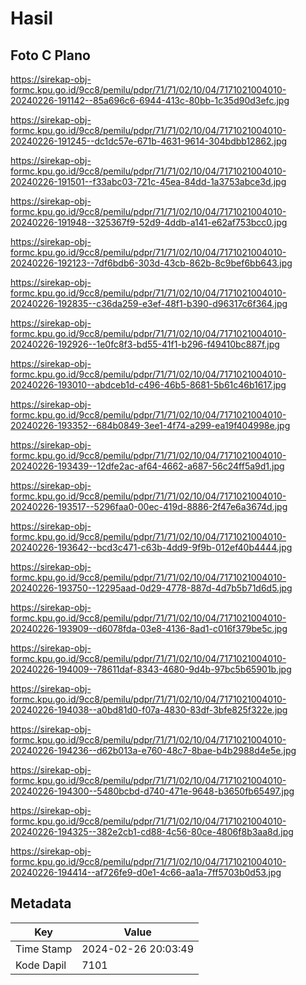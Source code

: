 # Hasil

## Foto C Plano

https://sirekap-obj-formc.kpu.go.id/9cc8/pemilu/pdpr/71/71/02/10/04/7171021004010-20240226-191142--85a696c6-6944-413c-80bb-1c35d90d3efc.jpg

https://sirekap-obj-formc.kpu.go.id/9cc8/pemilu/pdpr/71/71/02/10/04/7171021004010-20240226-191245--dc1dc57e-671b-4631-9614-304bdbb12862.jpg

https://sirekap-obj-formc.kpu.go.id/9cc8/pemilu/pdpr/71/71/02/10/04/7171021004010-20240226-191501--f33abc03-721c-45ea-84dd-1a3753abce3d.jpg

https://sirekap-obj-formc.kpu.go.id/9cc8/pemilu/pdpr/71/71/02/10/04/7171021004010-20240226-191948--325367f9-52d9-4ddb-a141-e62af753bcc0.jpg

https://sirekap-obj-formc.kpu.go.id/9cc8/pemilu/pdpr/71/71/02/10/04/7171021004010-20240226-192123--7df6bdb6-303d-43cb-862b-8c9bef6bb643.jpg

https://sirekap-obj-formc.kpu.go.id/9cc8/pemilu/pdpr/71/71/02/10/04/7171021004010-20240226-192835--c36da259-e3ef-48f1-b390-d96317c6f364.jpg

https://sirekap-obj-formc.kpu.go.id/9cc8/pemilu/pdpr/71/71/02/10/04/7171021004010-20240226-192926--1e0fc8f3-bd55-41f1-b296-f49410bc887f.jpg

https://sirekap-obj-formc.kpu.go.id/9cc8/pemilu/pdpr/71/71/02/10/04/7171021004010-20240226-193010--abdceb1d-c496-46b5-8681-5b61c46b1617.jpg

https://sirekap-obj-formc.kpu.go.id/9cc8/pemilu/pdpr/71/71/02/10/04/7171021004010-20240226-193352--684b0849-3ee1-4f74-a299-ea19f404998e.jpg

https://sirekap-obj-formc.kpu.go.id/9cc8/pemilu/pdpr/71/71/02/10/04/7171021004010-20240226-193439--12dfe2ac-af64-4662-a687-56c24ff5a9d1.jpg

https://sirekap-obj-formc.kpu.go.id/9cc8/pemilu/pdpr/71/71/02/10/04/7171021004010-20240226-193517--5296faa0-00ec-419d-8886-2f47e6a3674d.jpg

https://sirekap-obj-formc.kpu.go.id/9cc8/pemilu/pdpr/71/71/02/10/04/7171021004010-20240226-193642--bcd3c471-c63b-4dd9-9f9b-012ef40b4444.jpg

https://sirekap-obj-formc.kpu.go.id/9cc8/pemilu/pdpr/71/71/02/10/04/7171021004010-20240226-193750--12295aad-0d29-4778-887d-4d7b5b71d6d5.jpg

https://sirekap-obj-formc.kpu.go.id/9cc8/pemilu/pdpr/71/71/02/10/04/7171021004010-20240226-193909--d6078fda-03e8-4136-8ad1-c016f379be5c.jpg

https://sirekap-obj-formc.kpu.go.id/9cc8/pemilu/pdpr/71/71/02/10/04/7171021004010-20240226-194009--78611daf-8343-4680-9d4b-97bc5b65901b.jpg

https://sirekap-obj-formc.kpu.go.id/9cc8/pemilu/pdpr/71/71/02/10/04/7171021004010-20240226-194038--a0bd81d0-f07a-4830-83df-3bfe825f322e.jpg

https://sirekap-obj-formc.kpu.go.id/9cc8/pemilu/pdpr/71/71/02/10/04/7171021004010-20240226-194236--d62b013a-e760-48c7-8bae-b4b2988d4e5e.jpg

https://sirekap-obj-formc.kpu.go.id/9cc8/pemilu/pdpr/71/71/02/10/04/7171021004010-20240226-194300--5480bcbd-d740-471e-9648-b3650fb65497.jpg

https://sirekap-obj-formc.kpu.go.id/9cc8/pemilu/pdpr/71/71/02/10/04/7171021004010-20240226-194325--382e2cb1-cd88-4c56-80ce-4806f8b3aa8d.jpg

https://sirekap-obj-formc.kpu.go.id/9cc8/pemilu/pdpr/71/71/02/10/04/7171021004010-20240226-194414--af726fe9-d0e1-4c66-aa1a-7ff5703b0d53.jpg


## Metadata

| Key        | Value               |
| ---------- | ------------------- |
| Time Stamp | 2024-02-26 20:03:49 |
| Kode Dapil | 7101                |



